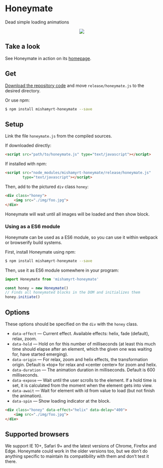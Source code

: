 # Honeymate

Dead simple loading animations

<p align="center"><img src="http://i.imgur.com/GDaTuQY.png"></p>

## Take a look

See Honeymate in action on its [homepage](https://myrt.co/tools/honeymate/).

## Get

[Download the repository code](https://github.com/mishamyrt/Honeymate/archive/master.zip) and move `release/honeymate.js` to the desired directory.

Or use npm:

```sh
$ npm install mishamyrt-honeymate --save
```

## Setup

Link the file `honeymate.js` from the compiled sources.

If downloaded directly:
```html
<script src="path/to/honeymate.js" type="text/javascript"></script>
```

If installed with npm:

```html
<script src="node_modules/mishamyrt-honeymate/release/honeymate.js"
        type="text/javascript"></script>
```

Then, add to the pictured `div` class `honey`:

```html
<div class="honey">
    <img src="./img/foo.jpg">
</div>
```

Honeymate will wait until all images will be loaded and then show block.


### Using as a ES6 module

Honeymate can be used as a ES6 module, so you can use it within webpack or browserify build systems.

First, install Honeymate using npm:

```sh
$ npm install mishamyrt-honeymate --save
```

Then, use it as ES6 module somewhere in your program:

```js
import Honeymate from 'mishamyrt-honeymate'

const honey = new Honeymate()
// Finds all honeymated blocks in the DOM and initializes them
honey.initiate()
```

## Options

These options should be specified on the `div` with the `honey` class.

* `data-effect` — Current effect. Available effects: helix, fade (default), relax, zoom. 
* `data-hold` — Hold on for this number of milliseconds (at least this much time should elapse after an element, which the given one was waiting for, have started emerging).
* `data-origin` — For relax, zoom and helix effects, the transformation origin. Default is «top» for relax and «center center» for zoom and helix.
* `data-duration` — The animation duration in milliseconds. Default is 600 milliseconds.
* `data-expose` — Wait until the user scrolls to the element. If a hold time is set, it is calculated from the moment when the element gets into view.
* `data-await` — Wait for element with id from value to load (but not finish the animation). 
* `data-spin` — Show loading indicator at the block.

```html
<div class="honey" data-effect="helix" data-delay="400">
    <img src="./img/foo.jpg">
</div>
```

## Supported browsers

We support IE 10+, Safari 9+ and the latest versions of Chrome, Firefox and Edge. Honeymate could work in the older versions too, but we don’t do anything specific to maintain its compatibility with them and don’t test it there.
